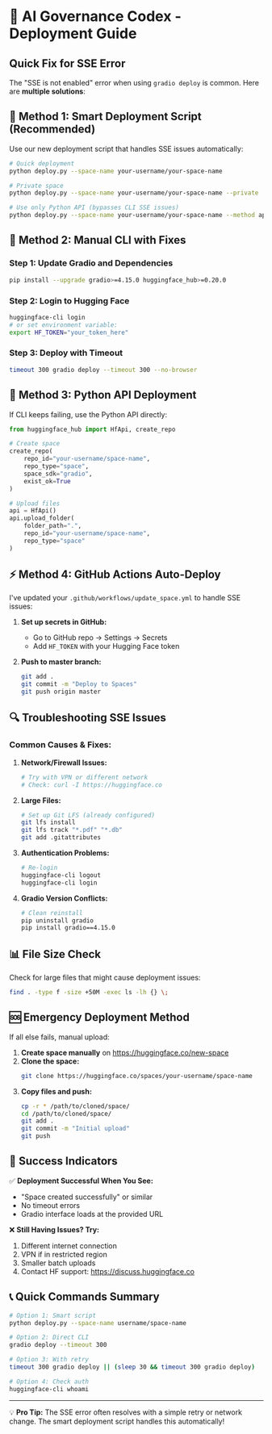 # 🚀 AI Governance Codex - Deployment Guide

## **Quick Fix for SSE Error**

The "SSE is not enabled" error when using `gradio deploy` is common. Here are **multiple solutions**:

## **🎯 Method 1: Smart Deployment Script (Recommended)**

Use our new deployment script that handles SSE issues automatically:

```bash
# Quick deployment
python deploy.py --space-name your-username/your-space-name

# Private space
python deploy.py --space-name your-username/your-space-name --private

# Use only Python API (bypasses CLI SSE issues)
python deploy.py --space-name your-username/your-space-name --method api
```

## **🔧 Method 2: Manual CLI with Fixes**

### Step 1: Update Gradio and Dependencies
```bash
pip install --upgrade gradio>=4.15.0 huggingface_hub>=0.20.0
```

### Step 2: Login to Hugging Face
```bash
huggingface-cli login
# or set environment variable:
export HF_TOKEN="your_token_here"
```

### Step 3: Deploy with Timeout
```bash
timeout 300 gradio deploy --timeout 300 --no-browser
```

## **🐍 Method 3: Python API Deployment**

If CLI keeps failing, use the Python API directly:

```python
from huggingface_hub import HfApi, create_repo

# Create space
create_repo(
    repo_id="your-username/space-name",
    repo_type="space",
    space_sdk="gradio",
    exist_ok=True
)

# Upload files
api = HfApi()
api.upload_folder(
    folder_path=".",
    repo_id="your-username/space-name",
    repo_type="space"
)
```

## **⚡ Method 4: GitHub Actions Auto-Deploy**

I've updated your `.github/workflows/update_space.yml` to handle SSE issues:

1. **Set up secrets in GitHub:**
   - Go to GitHub repo → Settings → Secrets
   - Add `HF_TOKEN` with your Hugging Face token

2. **Push to master branch:**
   ```bash
   git add .
   git commit -m "Deploy to Spaces"
   git push origin master
   ```

## **🔍 Troubleshooting SSE Issues**

### **Common Causes & Fixes:**

1. **Network/Firewall Issues:**
   ```bash
   # Try with VPN or different network
   # Check: curl -I https://huggingface.co
   ```

2. **Large Files:**
   ```bash
   # Set up Git LFS (already configured)
   git lfs install
   git lfs track "*.pdf" "*.db"
   git add .gitattributes
   ```

3. **Authentication Problems:**
   ```bash
   # Re-login
   huggingface-cli logout
   huggingface-cli login
   ```

4. **Gradio Version Conflicts:**
   ```bash
   # Clean reinstall
   pip uninstall gradio
   pip install gradio==4.15.0
   ```

## **📊 File Size Check**

Check for large files that might cause deployment issues:
```bash
find . -type f -size +50M -exec ls -lh {} \;
```

## **🆘 Emergency Deployment Method**

If all else fails, manual upload:

1. **Create space manually** on https://huggingface.co/new-space
2. **Clone the space:**
   ```bash
   git clone https://huggingface.co/spaces/your-username/space-name
   ```
3. **Copy files and push:**
   ```bash
   cp -r * /path/to/cloned/space/
   cd /path/to/cloned/space/
   git add .
   git commit -m "Initial upload"
   git push
   ```

## **🎯 Success Indicators**

✅ **Deployment Successful When You See:**
- "Space created successfully" or similar
- No timeout errors
- Gradio interface loads at the provided URL

❌ **Still Having Issues? Try:**
1. Different internet connection
2. VPN if in restricted region
3. Smaller batch uploads
4. Contact HF support: https://discuss.huggingface.co

## **📞 Quick Commands Summary**

```bash
# Option 1: Smart script
python deploy.py --space-name username/space-name

# Option 2: Direct CLI
gradio deploy --timeout 300

# Option 3: With retry
timeout 300 gradio deploy || (sleep 30 && timeout 300 gradio deploy)

# Option 4: Check auth
huggingface-cli whoami
```

---

💡 **Pro Tip:** The SSE error often resolves with a simple retry or network change. The smart deployment script handles this automatically! 